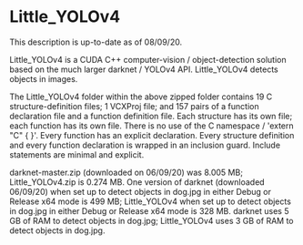 # Little_YOLOv4
This description is up-to-date as of 08/09/20.

Little_YOLOv4 is a CUDA C++ computer-vision / object-detection solution based on the much larger darknet / YOLOv4 API. Little_YOLOv4 detects objects in images.

The Little_YOLOv4 folder within the above zipped folder contains 19 C structure-definition files; 1 VCXProj file; and 157 pairs of a function declaration file and a function definition file. Each structure has its own file; each function has its own file. There is no use of the C namespace / 'extern "C" { }'. Every function has an explicit declaration. Every structure definition and every function declaration is wrapped in an inclusion guard. Include statements are minimal and explicit.

darknet-master.zip (downloaded on 06/09/20) was 8.005 MB; Little_YOLOv4.zip is 0.274 MB. One version of darknet (downloaded 06/09/20) when set up to detect objects in dog.jpg in either Debug or Release x64 mode is 499 MB; Little_YOLOv4 when set up to detect objects in dog.jpg in either Debug or Release x64 mode is 328 MB. darknet uses 5 GB of RAM to detect objects in dog.jpg; Little_YOLOv4 uses 3 GB of RAM to detect objects in dog.jpg.
